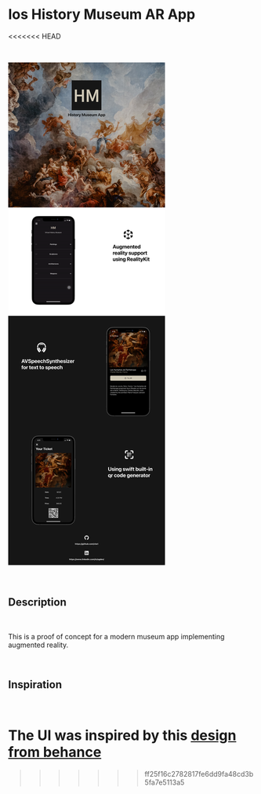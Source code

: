 # Ios History Museum AR App
<<<<<<< HEAD

<p>&nbsp;</p>

![](images/armuseuminfo.png)

<p>&nbsp;</p>

## Description

<p>&nbsp;</p>

This is a proof of concept for a modern museum app implementing augmented reality. 

<p>&nbsp;</p>

## Inspiration

<p>&nbsp;</p>

The UI was inspired by this [design from behance](https://www.behance.net/gallery/122853907/National-Museum-of-Korea-UXUI-design)
=======
>>>>>>> ff25f16c2782817fe6dd9fa48cd3b5fa7e5113a5
